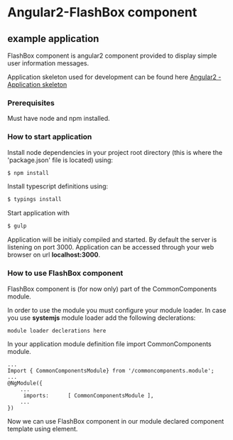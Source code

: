 # Angular2-FlashBox component
## example application
FlashBox component is angular2 component provided to display simple user information messages.

Application skeleton used for development can be found here [Angular2 - Application skeleton](https://github.com/vladimirpavk/Angular2-Skeleton/)

### Prerequisites
Must have node and npm installed.

### How to start application
Install node dependencies in your project root directory (this is where the 'package.json' file is located) using:
```sh
$ npm install
``` 
Install typescript definitions using:
```sh
$ typings install
```

Start application with 
```sh
$ gulp
```
Application will be initialy compiled and started. By default the server is listening on port 3000. 
Application can be accessed through your web browser on url **localhost:3000**. 

### How to use FlashBox component
FlashBox component is (for now only) part of the CommonComponents module.

In order to use the module you must configure your module loader. In case you use **systemjs** module loader add the following declerations:
```
module loader declerations here
```

In your application module definition file import CommonComponents module.
```
... 
Import { CommonComponentsModule} from '/commoncomponents.module';
...
@NgModule({
    ...
     imports:      [ CommonComponentsModule ],
    ...
})
```

Now we can use FlashBox component in our module declared component template using <flash-box> element.

   

